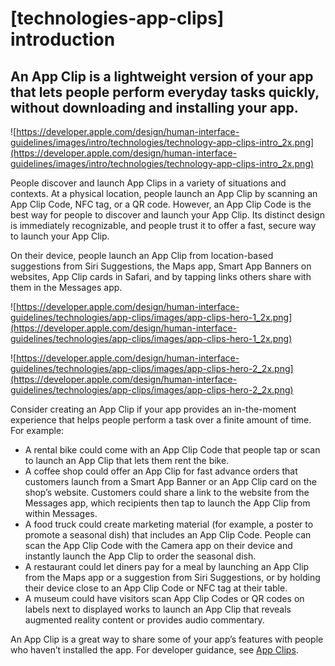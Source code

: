 # **[technologies-app-clips] introduction**

## An App Clip is a lightweight version of your app that lets people perform everyday tasks quickly, without downloading and installing your app.

![https://developer.apple.com/design/human-interface-guidelines/images/intro/technologies/technology-app-clips-intro_2x.png](https://developer.apple.com/design/human-interface-guidelines/images/intro/technologies/technology-app-clips-intro_2x.png)

People discover and launch App Clips in a variety of situations and contexts. At a physical location, people launch an App Clip by scanning an App Clip Code, NFC tag, or a QR code. However, an App Clip Code is the best way for people to discover and launch your App Clip. Its distinct design is immediately recognizable, and people trust it to offer a fast, secure way to launch your App Clip.

On their device, people launch an App Clip from location-based suggestions from Siri Suggestions, the Maps app, Smart App Banners on websites, App Clip cards in Safari, and by tapping links others share with them in the Messages app.

![https://developer.apple.com/design/human-interface-guidelines/technologies/app-clips/images/app-clips-hero-1_2x.png](https://developer.apple.com/design/human-interface-guidelines/technologies/app-clips/images/app-clips-hero-1_2x.png)

![https://developer.apple.com/design/human-interface-guidelines/technologies/app-clips/images/app-clips-hero-2_2x.png](https://developer.apple.com/design/human-interface-guidelines/technologies/app-clips/images/app-clips-hero-2_2x.png)

Consider creating an App Clip if your app provides an in-the-moment experience that helps people perform a task over a finite amount of time. For example:

- A rental bike could come with an App Clip Code that people tap or scan to launch an App Clip that lets them rent the bike.
- A coffee shop could offer an App Clip for fast advance orders that customers launch from a Smart App Banner or an App Clip card on the shop’s website. Customers could share a link to the website from the Messages app, which recipients then tap to launch the App Clip from within Messages.
- A food truck could create marketing material (for example, a poster to promote a seasonal dish) that includes an App Clip Code. People can scan the App Clip Code with the Camera app on their device and instantly launch the App Clip to order the seasonal dish.
- A restaurant could let diners pay for a meal by launching an App Clip from the Maps app or a suggestion from Siri Suggestions, or by holding their device close to an App Clip Code or NFC tag at their table.
- A museum could have visitors scan App Clip Codes or QR codes on labels next to displayed works to launch an App Clip that reveals augmented reality content or provides audio commentary.

An App Clip is a great way to share some of your app’s features with people who haven’t installed the app. For developer guidance, see [App Clips](https://developer.apple.com/documentation/app_clips).